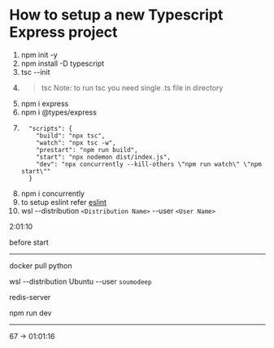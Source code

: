 # How to setup a new Typescript Express project

1. npm init -y
2. npm install -D typescript
3. tsc --init
4. > tsc
   > Note: to run tsc you need single .ts file in directory
   >
5. npm i express
6. npm i @types/express
7. ```
     "scripts": {
       "build": "npx tsc",
       "watch": "npx tsc -w",
       "prestart": "npm run build",
       "start": "npx nodemon dist/index.js",
       "dev": "npx concurrently --kill-others \"npm run watch\" \"npm start\""
     }
   ```
8. npm i concurrently
9. to setup eslint refer [eslint](https://blog.tericcabrel.com/set-up-a-nodejs-project-with-typescript-eslint-and-prettier/ "https://blog.tericcabrel.com/set-up-a-nodejs-project-with-typescript-eslint-and-prettier/")
10. wsl --distribution `<Distribution Name>` --user `<User Name>`

2:01:10

before start

---

docker pull python

wsl --distribution Ubuntu --user `soumodeep`

redis-server

npm run dev

---

67 -> 01:01:16
